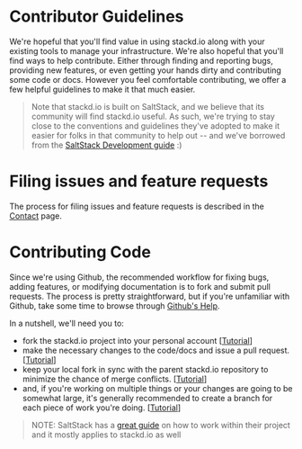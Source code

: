# Contributor Guidelines

We're hopeful that you'll find value in using stackd.io along with your existing tools to manage your infrastructure. We're also hopeful that you'll find ways to help contribute. Either through finding and reporting bugs, providing new features, or even getting your hands dirty and contributing some code or docs. However you feel comfortable contributing, we offer a few helpful guidelines to make it that much easier.

> Note that stackd.io is built on SaltStack, and we believe that its community will find stackd.io useful. As such, we're trying to stay close to the conventions and guidelines they've adopted to make it easier for folks in that community to help out -- and we've borrowed from the [SaltStack Development guide](http://docs.saltstack.com/topics/development/hacking.html) :)

# Filing issues and feature requests

The process for filing issues and feature requests is described in the [Contact](contact.md) page.


# Contributing Code

Since we're using Github, the recommended workflow for fixing bugs, adding features, or modifying documentation is to fork and submit pull requests. The process is pretty straightforward, but if you're unfamiliar with Github, take some time to browse through [Github's Help](https://help.github.com/).

In a nutshell, we'll need you to:

* fork the stackd.io project into your personal account [[Tutorial](https://help.github.com/articles/fork-a-repo)]
* make the necessary changes to the code/docs and issue a pull request. [[Tutorial](https://help.github.com/articles/using-pull-requests/)]
* keep your local fork in sync with the parent stackd.io repository to minimize the chance of merge conflicts. [[Tutorial](https://help.github.com/articles/syncing-a-fork)]
* and, if you're working on multiple things or your changes are going to be somewhat large, it's generally recommended to create a branch for each piece of work you're doing. [[Tutorial](https://help.github.com/articles/creating-and-deleting-branches-within-your-repository)]

> NOTE: SaltStack has a [great guide](http://docs.saltstack.com/topics/development/hacking.html) on how to work within their project and it mostly applies to stackd.io as well
